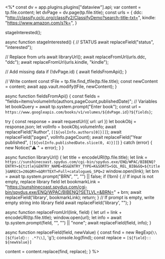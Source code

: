 <%*
const dv = app.plugins.plugins["dataview"].api;
var content = tp.file.content;
let dvPage = dv.page(tp.file.title);
const urls = {
  ddc: "http://classify.oclc.org/classify2/ClassifyDemo?search-title-txt=",
  kindle: "https://www.amazon.com/s?k=",
}

stageInterested();

async function stageInterested() {
  // STATUS
  await replaceField("status", "interested");

  // Replace from urls
  await libraryUrl();
  await replaceFromUrl(urls.ddc, "ddc");
  await replaceFromUrl(urls.kindle, "kindle");

  // Add missing data
  if (!dvPage.id) {
    await fieldsFromApi();
  }

  // Write content
  const tFile = tp.file.find_tfile(tp.file.title);
  const newContent = content;
  await app.vault.modify(tFile, newContent);
}

async function fieldsFromApi() {
  const fields = "fields=items/volumeInfo(authors,pageCount,publishedDate)";
  // Variables
  let bookQuery = await tp.system.prompt("Enter book");
  const url = `https://www.googleapis.com/books/v1/volumes/${dvPage.id}?${fields}`;

  try {
    const response = await requestUrl({
      url: url
    })
    let bookObj = response.json;
    let volInfo = bookObj.volumeInfo;
    await replaceField("Author", `[[${volInfo.authors[0]}]]`);
    await replaceField("pages", volInfo.pageCount);
    await replaceField("Year published", `[[${volInfo.publishedDate.slice(0, 4)}]]`)
  } catch (error) {
    new Notice("⚠️ " + error);
  }
}

async function libraryUrl() {
  let title = encodeURI(tp.file.title);
  let link = `https://sunshinecoast.spydus.com/cgi-bin/spydus.exe/ENQ/WPAC/BIBENQ?ENTRY=${title}&ENTRY_NAME=BS&ENTRY_TYPE=K&SORTS=SQL_REL_BIB&GQ=${title}&NRECS=20&QRY=&QRYTEXT=Full+catalogue&_SPQ=2`
  window.open(link);
  let brn = await tp.system.prompt("BRN", "", "") || false;
  if (!brn) {
		// If input is not empty, replace library field
	   let bookmarkLink = "https://sunshinecoast.spydus.com/cgi-bin/spydus.exe/ENQ/WPAC/BIBENQ?SETLVL=&BRN=" + brn;
	  await replaceField('library', bookmarkLink);
	  return;
  }
  // If prompt is empty, write empty string into library field
	  await replaceField('library', "");
}

async function replaceFromUrl(link, field) {
  let url = link + encodeURI(tp.file.title);
  window.open(url);
  let info = await tp.system.prompt(field, "", "") || "none";
  await replaceField(field, info);
}

async function replaceField(field, newValue) {
  const find = new RegExp(`\\[${field}:: .*?\\]`, 'g');
  console.log(find);
  const replace = `[${field}:: ${newValue}]`

  content = content.replace(find, replace);
}
%>